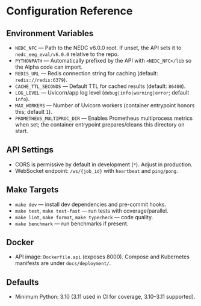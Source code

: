 # Configuration Reference

## Environment Variables
- `NEDC_NFC` — Path to the NEDC v6.0.0 root. If unset, the API sets it to `nedc_eeg_eval/v6.0.0` relative to the repo.
- `PYTHONPATH` — Automatically prefixed by the API with `<NEDC_NFC>/lib` so the Alpha code can import.
- `REDIS_URL` — Redis connection string for caching (default: `redis://redis:6379`).
- `CACHE_TTL_SECONDS` — Default TTL for cached results (default: `86400`).
- `LOG_LEVEL` — Uvicorn/app log level (`debug|info|warning|error`; default `info`).
- `MAX_WORKERS` — Number of Uvicorn workers (container entrypoint honors this; default `1`).
- `PROMETHEUS_MULTIPROC_DIR` — Enables Prometheus multiprocess metrics when set; the container entrypoint prepares/cleans this directory on start.

## API Settings
- CORS is permissive by default in development (`*`). Adjust in production.
- WebSocket endpoint: `/ws/{job_id}` with `heartbeat` and `ping/pong`.

## Make Targets
- `make dev` — install dev dependencies and pre-commit hooks.
- `make test`, `make test-fast` — run tests with coverage/parallel.
- `make lint`, `make format`, `make typecheck` — code quality.
- `make benchmark` — run benchmarks if present.

## Docker
- API image: `Dockerfile.api` (exposes 8000). Compose and Kubernetes manifests are under `docs/deployment/`.

## Defaults
- Minimum Python: 3.10 (3.11 used in CI for coverage, 3.10–3.11 supported).
